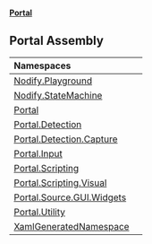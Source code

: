 #### [Portal](index.md 'index')

## Portal Assembly

| Namespaces | |
| :--- | :--- |
| [Nodify.Playground](Nodify.Playground.md 'Nodify.Playground') | |
| [Nodify.StateMachine](Nodify.StateMachine.md 'Nodify.StateMachine') | |
| [Portal](Portal.md 'Portal') | |
| [Portal.Detection](Portal.Detection.md 'Portal.Detection') | |
| [Portal.Detection.Capture](Portal.Detection.Capture.md 'Portal.Detection.Capture') | |
| [Portal.Input](Portal.Input.md 'Portal.Input') | |
| [Portal.Scripting](Portal.Scripting.md 'Portal.Scripting') | |
| [Portal.Scripting.Visual](Portal.Scripting.Visual.md 'Portal.Scripting.Visual') | |
| [Portal.Source.GUI.Widgets](Portal.Source.GUI.Widgets.md 'Portal.Source.GUI.Widgets') | |
| [Portal.Utility](Portal.Utility.md 'Portal.Utility') | |
| [XamlGeneratedNamespace](XamlGeneratedNamespace.md 'XamlGeneratedNamespace') | |
